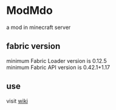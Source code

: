 # ModMdo
a mod in minecraft server

## fabric version
minimum Fabric Loader version is 0.12.5\
minimum Fabric API version is 0.42.1+1.17


## use
visit [wiki](https://github.com/zhuaidadaya/ModMdo/wiki)

